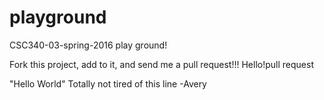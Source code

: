 # playground
CSC340-03-spring-2016 play ground!

Fork this project, add to it, and send me a pull request!!!
Hello!pull request

"Hello World" Totally not tired of this line -Avery